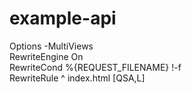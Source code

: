 # example-api  
Options -MultiViews  
    RewriteEngine On  
    RewriteCond %{REQUEST_FILENAME} !-f  
    RewriteRule ^ index.html [QSA,L]  
